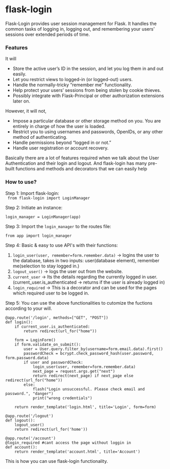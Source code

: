 # flask-login
Flask-Login provides user session management for Flask. It handles the common tasks of logging in, logging out, and remembering your users’ sessions over extended periods of time.

### Features
It will
- Store the active user’s ID in the session, and let you log them in and out easily.
- Let you restrict views to logged-in (or logged-out) users.
- Handle the normally-tricky “remember me” functionality.
- Help protect your users’ sessions from being stolen by cookie thieves.
- Possibly integrate with Flask-Principal or other authorization extensions later on.

However, it will not,
- Impose a particular database or other storage method on you. You are entirely in charge of how the user is loaded.
- Restrict you to using usernames and passwords, OpenIDs, or any other method of authenticating.
- Handle permissions beyond “logged in or not.”
- Handle user registration or account recovery.

Basically there are a lot of features required when we talk about the User Authentication and their login and logout. And flask-login has many pre-built functions and methods and decorators that we can easily help

### How to use?
Step 1: Import flask-login: <br>
``` from flask-login import LoginManager```

Step 2: Initiate an instance:
```
login_manager = LoginManager(app)
```

Step 3: Import the `login_manager` to the routes file:
```
from app import login_manager
```

Step 4: Basic & easy to use API's with their functions:
1. `login_user(user, remember=form.remember.data)` -> logins the user to the database, takes in two inputs: user(database element), remember me(selection to stay logged in.)
2. `logout_user()` -> logs the user out from the website.
3. `current_user` -> Its the details regarding the currently logged in user.(current_user.is_authenticated -> returns if the user is already logged in)
4. `login_required` -> This is a decorator and can be used for the pages which required user to be logged in.


Step 5: You can use the above functionalities to cutomize the fuctions according to your will.
```
@app.route('/login', methods=["GET", "POST"])
def login():
    if current_user.is_authenticated:
        return redirect(url_for("home"))

    form = LoginForm()
    if form.validate_on_submit():
        user = User.query.filter_by(username=form.email.data).first()
        passwordCheck = bcrypt.check_password_hash(user.password, form.password.data)
        if user and passwordCheck:
            login_user(user, remember=form.remember.data)
            next_page = request.args.get("next")
            return redirect(next_page) if next_page else redirect(url_for("home"))
        else:
            flash("Login unsuccessful. Please check email and password.", "danger")
            print("wrong credentials")

    return render_template('login.html', title='Login', form=form)

@app.route('/logout')
def logout():
    logout_user()
    return redirect(url_for('home'))

@app.route('/account')
@login_required #cant access the page without loggin in
def account():
    return render_template('account.html', title='Account')
```


This is how you can use flask-login functionality.
